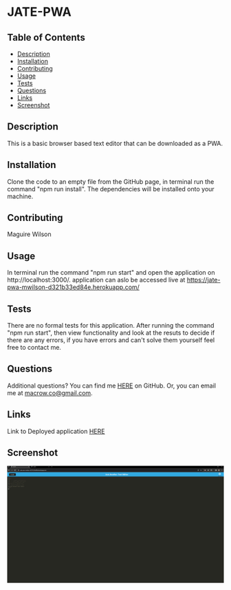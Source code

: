 # JATE-PWA

## Table of Contents

- [Description](#description)
- [Installation](#installation)
- [Contributing](#contributing)
- [Usage](#usage)
- [Tests](#tests)
- [Questions](#questions)
- [Links](#links)
- [Screenshot](#screenshot)

## Description

This is a basic browser based text editor that can be downloaded as a PWA.

## Installation

Clone the code to an empty file from the GitHub page, in terminal run the command "npm run install". The dependencies will be installed onto your machine.

## Contributing

Maguire Wilson

## Usage

In terminal run the command "npm run start" and open the application on http://localhost:3000/.
application can aslo be accessed live at https://jate-pwa-mwilson-d321b33ed84e.herokuapp.com/

## Tests

There are no formal tests for this application.
After running the command "npm run start", then view functionality and look at the resuts to decide if there are any errors, if you have errors and can't solve them yourself feel free to contact me.

## Questions

Additional questions?
You can find me [HERE](https://github.com/MacroWil) on GitHub.
Or, you can email me at macrow.co@gmail.com.

## Links

Link to Deployed application [HERE](https://jate-pwa-mwilson-d321b33ed84e.herokuapp.com/)

## Screenshot

![Site expected behavior](./assets/intendedsite.png)
